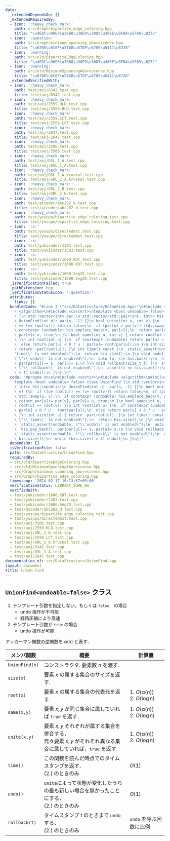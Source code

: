 ```yaml
---
data:
  _extendedDependsOn: []
  _extendedRequiredBy:
  - icon: ':heavy_check_mark:'
    path: src/Graph/bipartite_edge_coloring.hpp
    title: "\u4E8C\u90E8\u30B0\u30E9\u30D5\u306E\u8FBA\u5F69\u8272"
  - icon: ':question:'
    path: src/Graph/minimum_spanning_aborescence.hpp
    title: "\u6700\u5C0F\u5168\u57DF\u6709\u5411\u6728"
  - icon: ':warning:'
    path: src/old/BipartiteEdgeColoring.hpp
    title: "\u4E8C\u90E8\u30B0\u30E9\u30D5\u306E\u8FBA\u5F69\u8272"
  - icon: ':warning:'
    path: src/old/MinimumSpanningAborescense.hpp
    title: "\u6700\u5C0F\u5168\u57DF\u6709\u5411\u6728"
  _extendedVerifiedWith:
  - icon: ':heavy_check_mark:'
    path: test/aoj/0342.test.cpp
    title: test/aoj/0342.test.cpp
  - icon: ':heavy_check_mark:'
    path: test/aoj/2559.HLD.test.cpp
    title: test/aoj/2559.HLD.test.cpp
  - icon: ':heavy_check_mark:'
    path: test/aoj/2559.LCT.test.cpp
    title: test/aoj/2559.LCT.test.cpp
  - icon: ':heavy_check_mark:'
    path: test/aoj/2647.test.cpp
    title: test/aoj/2647.test.cpp
  - icon: ':heavy_check_mark:'
    path: test/aoj/3506.test.cpp
    title: test/aoj/3506.test.cpp
  - icon: ':heavy_check_mark:'
    path: test/aoj/DSL_1_A.test.cpp
    title: test/aoj/DSL_1_A.test.cpp
  - icon: ':heavy_check_mark:'
    path: test/aoj/GRL_2_A.kruskal.test.cpp
    title: test/aoj/GRL_2_A.kruskal.test.cpp
  - icon: ':heavy_check_mark:'
    path: test/aoj/GRL_2_B.test.cpp
    title: test/aoj/GRL_2_B.test.cpp
  - icon: ':heavy_check_mark:'
    path: test/atcoder/abc282_d.test.cpp
    title: test/atcoder/abc282_d.test.cpp
  - icon: ':heavy_check_mark:'
    path: test/yosupo/bipartite_edge_coloring.test.cpp
    title: test/yosupo/bipartite_edge_coloring.test.cpp
  - icon: ':x:'
    path: test/yosupo/directedmst.test.cpp
    title: test/yosupo/directedmst.test.cpp
  - icon: ':x:'
    path: test/yukicoder/1303.test.cpp
    title: test/yukicoder/1303.test.cpp
  - icon: ':x:'
    path: test/yukicoder/1600.KDT.test.cpp
    title: test/yukicoder/1600.KDT.test.cpp
  - icon: ':x:'
    path: test/yukicoder/1600.Seg2D.test.cpp
    title: test/yukicoder/1600.Seg2D.test.cpp
  _isVerificationFailed: true
  _pathExtension: hpp
  _verificationStatusIcon: ':question:'
  attributes:
    links: []
  bundledCode: "#line 2 \"src/DataStructure/UnionFind.hpp\"\n#include <vector>\n#include\
    \ <algorithm>\n#include <cassert>\ntemplate <bool undoable= false> class UnionFind\
    \ {\n std::vector<int> par;\n std::vector<std::pair<int, int>> his;\npublic:\n\
    \ UnionFind(int n): par(n, -1) {}\n bool unite(int u, int v) {\n  if ((u= root(u))\
    \ == (v= root(v))) return false;\n  if (par[u] > par[v]) std::swap(u, v);\n  if\
    \ constexpr (undoable) his.emplace_back(v, par[v]);\n  return par[u]+= par[v],\
    \ par[v]= u, true;\n }\n bool same(int u, int v) { return root(u) == root(v);\
    \ }\n int root(int u) {\n  if constexpr (undoable) return par[u] < 0 ? u : root(par[u]);\n\
    \  else return par[u] < 0 ? u : par[u]= root(par[u]);\n }\n int size(int u) {\
    \ return -par[root(u)]; }\n int time() const {\n  static_assert(undoable, \"\\\
    'time\\' is not enabled\");\n  return his.size();\n }\n void undo() {\n  static_assert(undoable,\
    \ \"\\'undo\\' is not enabled\");\n  auto [u, s]= his.back();\n  his.pop_back(),\
    \ par[par[u]]-= s, par[u]= s;\n }\n void rollback(size_t t) {\n  static_assert(undoable,\
    \ \"\\'rollback\\' is not enabled\");\n  assert(t <= his.size());\n  while (his.size()\
    \ > t) undo();\n }\n};\n"
  code: "#pragma once\n#include <vector>\n#include <algorithm>\n#include <cassert>\n\
    template <bool undoable= false> class UnionFind {\n std::vector<int> par;\n std::vector<std::pair<int,\
    \ int>> his;\npublic:\n UnionFind(int n): par(n, -1) {}\n bool unite(int u, int\
    \ v) {\n  if ((u= root(u)) == (v= root(v))) return false;\n  if (par[u] > par[v])\
    \ std::swap(u, v);\n  if constexpr (undoable) his.emplace_back(v, par[v]);\n \
    \ return par[u]+= par[v], par[v]= u, true;\n }\n bool same(int u, int v) { return\
    \ root(u) == root(v); }\n int root(int u) {\n  if constexpr (undoable) return\
    \ par[u] < 0 ? u : root(par[u]);\n  else return par[u] < 0 ? u : par[u]= root(par[u]);\n\
    \ }\n int size(int u) { return -par[root(u)]; }\n int time() const {\n  static_assert(undoable,\
    \ \"\\'time\\' is not enabled\");\n  return his.size();\n }\n void undo() {\n\
    \  static_assert(undoable, \"\\'undo\\' is not enabled\");\n  auto [u, s]= his.back();\n\
    \  his.pop_back(), par[par[u]]-= s, par[u]= s;\n }\n void rollback(size_t t) {\n\
    \  static_assert(undoable, \"\\'rollback\\' is not enabled\");\n  assert(t <=\
    \ his.size());\n  while (his.size() > t) undo();\n }\n};"
  dependsOn: []
  isVerificationFile: false
  path: src/DataStructure/UnionFind.hpp
  requiredBy:
  - src/old/BipartiteEdgeColoring.hpp
  - src/old/MinimumSpanningAborescense.hpp
  - src/Graph/minimum_spanning_aborescence.hpp
  - src/Graph/bipartite_edge_coloring.hpp
  timestamp: '2024-02-17 10:13:57+09:00'
  verificationStatus: LIBRARY_SOME_WA
  verifiedWith:
  - test/yukicoder/1600.KDT.test.cpp
  - test/yukicoder/1303.test.cpp
  - test/yukicoder/1600.Seg2D.test.cpp
  - test/atcoder/abc282_d.test.cpp
  - test/yosupo/bipartite_edge_coloring.test.cpp
  - test/yosupo/directedmst.test.cpp
  - test/aoj/3506.test.cpp
  - test/aoj/2559.HLD.test.cpp
  - test/aoj/GRL_2_B.test.cpp
  - test/aoj/2559.LCT.test.cpp
  - test/aoj/GRL_2_A.kruskal.test.cpp
  - test/aoj/0342.test.cpp
  - test/aoj/DSL_1_A.test.cpp
  - test/aoj/2647.test.cpp
documentation_of: src/DataStructure/UnionFind.hpp
layout: document
title: Union-Find
---
```


## `UnionFind<undoable=false>` クラス

1. テンプレート引数を指定しない，もしくは `false`　の場合
   - undo 操作が不可能
   - 経路圧縮により高速
2. テンプレート引数が `true` の場合
   - undo 操作が可能

アッカーマン関数の逆関数を $\alpha(n)$ と表す．

|メンバ関数|概要|計算量|
|---|---|---|
|`UnionFind(n)`|コンストラクタ. 要素数 $n$ を渡す.||
|`size(x)`|要素 $x$ の属する集合のサイズを返す.||
|`root(x)`|要素 $x$ の属する集合の代表元を返す.|1. $O(\alpha(n))$ <br> 2. $O(\log n)$|
|`same(x,y)`|要素 $x,y$ が同じ集合に属していれば `true` を返す．|1. $O(\alpha(n))$ <br> 2. $O(\log n)$|
|`unite(x,y)`|要素 $x,y$ それぞれが属する集合を併合する．<br> 元々要素 $x,y$ がそれぞれ異なる集合に属していれば，`true` を返す. |1. $O(\alpha(n))$ <br> 2. $O(\log n)$|
|`time()`|この関数を読んだ時点でのタイムスタンプを返す．<br> (2.) のときのみ|$O(1)$|
|`undo()`|`unite`によって状態が変化したうちの最も新しい場合を無かったことにする．<br> (2.) のときのみ|$O(1)$|
|`rollback(t)`| タイムスタンプ $t$ のときまで `undo` する． <br> (2.) のときのみ|`undo` を呼ぶ回数に比例|
